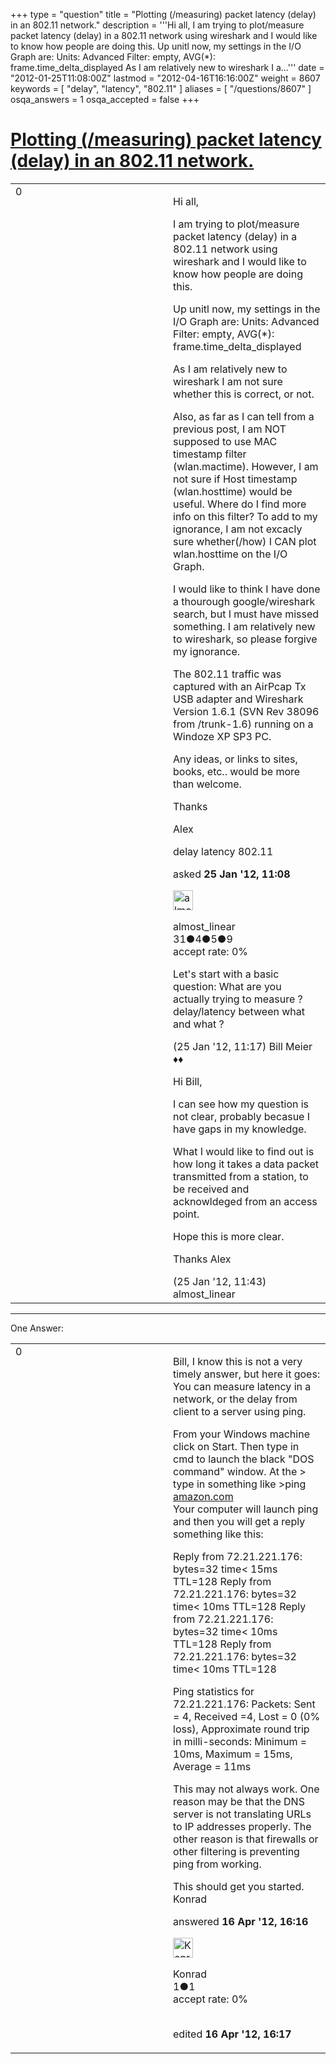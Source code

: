 +++
type = "question"
title = "Plotting (/measuring) packet latency (delay) in an 802.11 network."
description = '''Hi all, I am trying to plot/measure packet latency (delay) in a 802.11 network using wireshark and I would like to know how people are doing this. Up unitl now, my settings in the I/O Graph are: Units: Advanced Filter: empty, AVG(*): frame.time_delta_displayed As I am relatively new to wireshark I a...'''
date = "2012-01-25T11:08:00Z"
lastmod = "2012-04-16T16:16:00Z"
weight = 8607
keywords = [ "delay", "latency", "802.11" ]
aliases = [ "/questions/8607" ]
osqa_answers = 1
osqa_accepted = false
+++

<div class="headNormal">

# [Plotting (/measuring) packet latency (delay) in an 802.11 network.](/questions/8607/plotting-measuring-packet-latency-delay-in-an-80211-network)

</div>

<div id="main-body">

<div id="askform">

<table id="question-table" style="width:100%;"><colgroup><col style="width: 50%" /><col style="width: 50%" /></colgroup><tbody><tr class="odd"><td style="width: 30px; vertical-align: top"><div class="vote-buttons"><span id="post-8607-upvote" class="ajax-command post-vote up" rel="nofollow" title="I like this post (click again to cancel)"> </span><div id="post-8607-score" class="post-score" title="current number of votes">0</div><span id="post-8607-downvote" class="ajax-command post-vote down" rel="nofollow" title="I dont like this post (click again to cancel)"> </span> <span id="favorite-mark" class="ajax-command favorite-mark" rel="nofollow" title="mark/unmark this question as favorite (click again to cancel)"> </span><div id="favorite-count" class="favorite-count"></div></div></td><td><div id="item-right"><div class="question-body"><p>Hi all,</p><p>I am trying to plot/measure packet latency (delay) in a 802.11 network using wireshark and I would like to know how people are doing this.</p><p>Up unitl now, my settings in the I/O Graph are: Units: Advanced Filter: empty, AVG(*): frame.time_delta_displayed</p><p>As I am relatively new to wireshark I am not sure whether this is correct, or not.</p><p>Also, as far as I can tell from a previous post, I am NOT supposed to use MAC timestamp filter (wlan.mactime). However, I am not sure if Host timestamp (wlan.hosttime) would be useful. Where do I find more info on this filter? To add to my ignorance, I am not excacly sure whether(/how) I CAN plot wlan.hosttime on the I/O Graph.</p><p>I would like to think I have done a thourough google/wireshark search, but I must have missed something. I am relatively new to wireshark, so please forgive my ignorance.</p><p>The 802.11 traffic was captured with an AirPcap Tx USB adapter and Wireshark Version 1.6.1 (SVN Rev 38096 from /trunk-1.6) running on a Windoze XP SP3 PC.</p><p>Any ideas, or links to sites, books, etc.. would be more than welcome.</p><p>Thanks</p><p>Alex</p></div><div id="question-tags" class="tags-container tags"><span class="post-tag tag-link-delay" rel="tag" title="see questions tagged &#39;delay&#39;">delay</span> <span class="post-tag tag-link-latency" rel="tag" title="see questions tagged &#39;latency&#39;">latency</span> <span class="post-tag tag-link-802.11" rel="tag" title="see questions tagged &#39;802.11&#39;">802.11</span></div><div id="question-controls" class="post-controls"></div><div class="post-update-info-container"><div class="post-update-info post-update-info-user"><p>asked <strong>25 Jan '12, 11:08</strong></p><img src="https://secure.gravatar.com/avatar/18440914e73da9d5280d0404ad6cf9a1?s=32&amp;d=identicon&amp;r=g" class="gravatar" width="32" height="32" alt="almost_linear&#39;s gravatar image" /><p><span>almost_linear</span><br />
<span class="score" title="31 reputation points">31</span><span title="4 badges"><span class="badge1">●</span><span class="badgecount">4</span></span><span title="5 badges"><span class="silver">●</span><span class="badgecount">5</span></span><span title="9 badges"><span class="bronze">●</span><span class="badgecount">9</span></span><br />
<span class="accept_rate" title="Rate of the user&#39;s accepted answers">accept rate:</span> <span title="almost_linear has no accepted answers">0%</span></p></div></div><div id="comments-container-8607" class="comments-container"><span id="8608"></span><div id="comment-8608" class="comment"><div id="post-8608-score" class="comment-score"></div><div class="comment-text"><p>Let's start with a basic question: What are you actually trying to measure ? delay/latency between what and what ?</p></div><div id="comment-8608-info" class="comment-info"><span class="comment-age">(25 Jan '12, 11:17)</span> <span class="comment-user userinfo">Bill Meier ♦♦</span></div></div><span id="8609"></span><div id="comment-8609" class="comment"><div id="post-8609-score" class="comment-score"></div><div class="comment-text"><p>Hi Bill,</p><p>I can see how my question is not clear, probably becasue I have gaps in my knowledge.</p><p>What I would like to find out is how long it takes a data packet transmitted from a station, to be received and acknowldeged from an access point.</p><p>Hope this is more clear.</p><p>Thanks Alex</p></div><div id="comment-8609-info" class="comment-info"><span class="comment-age">(25 Jan '12, 11:43)</span> <span class="comment-user userinfo">almost_linear</span></div></div></div><div id="comment-tools-8607" class="comment-tools"></div><div class="clear"></div><div id="comment-8607-form-container" class="comment-form-container"></div><div class="clear"></div></div></td></tr></tbody></table>

------------------------------------------------------------------------

<div class="tabBar">

<span id="sort-top"></span>

<div class="headQuestions">

One Answer:

</div>

</div>

<span id="10202"></span>

<div id="answer-container-10202" class="answer">

<table style="width:100%;"><colgroup><col style="width: 50%" /><col style="width: 50%" /></colgroup><tbody><tr class="odd"><td style="width: 30px; vertical-align: top"><div class="vote-buttons"><span id="post-10202-upvote" class="ajax-command post-vote up" rel="nofollow" title="I like this post (click again to cancel)"> </span><div id="post-10202-score" class="post-score" title="current number of votes">0</div><span id="post-10202-downvote" class="ajax-command post-vote down" rel="nofollow" title="I dont like this post (click again to cancel)"> </span></div></td><td><div class="item-right"><div class="answer-body"><p>Bill, I know this is not a very timely answer, but here it goes: You can measure latency in a network, or the delay from client to a server using ping.<br />
</p><p>From your Windows machine click on Start. Then type in cmd to launch the black "DOS command" window. At the &gt; type in something like &gt;ping <a href="http://amazon.com">amazon.com</a><br />
Your computer will launch ping and then you will get a reply something like this:</p><p>Reply from 72.21.221.176: bytes=32 time&lt; 15ms TTL=128 Reply from 72.21.221.176: bytes=32 time&lt; 10ms TTL=128 Reply from 72.21.221.176: bytes=32 time&lt; 10ms TTL=128 Reply from 72.21.221.176: bytes=32 time&lt; 10ms TTL=128</p><p>Ping statistics for 72.21.221.176: Packets: Sent = 4, Received =4, Lost = 0 (0% loss), Approximate round trip in milli-seconds: Minimum = 10ms, Maximum = 15ms, Average = 11ms</p><p>This may not always work. One reason may be that the DNS server is not translating URLs to IP addresses properly. The other reason is that firewalls or other filtering is preventing ping from working.</p><p>This should get you started. Konrad</p></div><div class="answer-controls post-controls"></div><div class="post-update-info-container"><div class="post-update-info post-update-info-user"><p>answered <strong>16 Apr '12, 16:16</strong></p><img src="https://secure.gravatar.com/avatar/ad404df93f33762ef82765f1d910a789?s=32&amp;d=identicon&amp;r=g" class="gravatar" width="32" height="32" alt="Konrad&#39;s gravatar image" /><p><span>Konrad</span><br />
<span class="score" title="1 reputation points">1</span><span title="1 badges"><span class="bronze">●</span><span class="badgecount">1</span></span><br />
<span class="accept_rate" title="Rate of the user&#39;s accepted answers">accept rate:</span> <span title="Konrad has no accepted answers">0%</span> </br></br></p></div><div class="post-update-info post-update-info-edited"><p><span> edited <strong>16 Apr '12, 16:17</strong> </span></p></div></div><div id="comments-container-10202" class="comments-container"></div><div id="comment-tools-10202" class="comment-tools"></div><div class="clear"></div><div id="comment-10202-form-container" class="comment-form-container"></div><div class="clear"></div></div></td></tr></tbody></table>

</div>

<div class="paginator-container-left">

</div>

</div>

</div>

